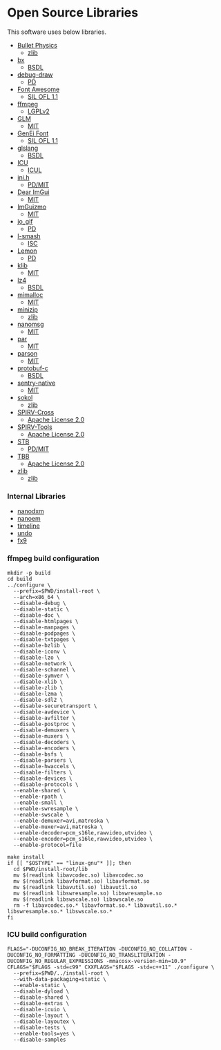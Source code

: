 # Open Source Libraries

This software uses below libraries.

  - [Bullet Physics](http://bulletphysics.org)
    - [zlib](https://github.com/bulletphysics/bullet3/blob/3629df72fd924f44c25c04ba901ebe5d211cacc0/LICENSE)
  - [bx](https://github.com/bkaradzic/bx/)
    - [BSDL](https://github.com/bkaradzic/bx/blob/44c966116966d49513776717117445065fa7a2f6/LICENSE)
  - [debug-draw](https://github.com/glampert/debug-draw)
    - [PD](https://github.com/glampert/debug-draw/blob/fac46d3e4cd98b016272196f3b4933b1dc833b80/README.md#license)
  - [Font Awesome](http://fontawesome.io/)
    - [SIL OFL 1.1](https://github.com/FortAwesome/Font-Awesome/blob/a8386aae19e200ddb0f6845b5feeee5eb7013687/README.md)
  - [ffmpeg](http://ffmpeg.org/)
    - [LGPLv2](https://github.com/FFmpeg/FFmpeg/blob/f9f95ceebfbd7b7f43c1b7ad34e25d366e6e2d2b/COPYING.LGPLv2.1)
  - [GLM](http://glm.g-truc.net/)
    - [MIT](https://github.com/g-truc/glm/blob/bf71a834948186f4097caa076cd2663c69a10e1e/copying.txt)
  - [GenEi Font](https://okoneya.jp/font/genei-gothic.html)
    - [SIL OFL 1.1](https://okoneya.jp/font/)
  - [glslang](https://github.com/KhronosGroup/glslang/)
    - [BSDL](https://www.khronos.org/opengles/sdk/tools/Reference-Compiler/)
  - [ICU](http://site.icu-project.org/)
    - [ICUL](https://github.com/unicode-org/icu/blob/b7c2034642ce01ba6ffb9418f26234efb2549d08/icu4c/LICENSE)
  - [ini.h](https://github.com/mattiasgustavsson/libs/blob/master/docs/ini.md)
    - [PD/MIT](https://github.com/mattiasgustavsson/libs/blob/master/README.md)
  - [Dear ImGui](https://github.com/ocornut/imgui)
    - [MIT](https://github.com/ocornut/imgui/blob/9aae45eb4a05a5a1f96be1ef37eb503a12ceb889/LICENSE.md)
  - [ImGuizmo](https://github.com/CedricGuillemet/ImGuizmo/)
    - [MIT](https://github.com/CedricGuillemet/ImGuizmo/blob/e3174578bdc99c715e51c5ad88e7d50b4eeb19b0/LICENSE)
  - [jo_gif](http://jonolick.com/home/gif-writer/)
    - [PD](http://www.jonolick.com/home/gif-writer)
  - [l-smash](https://github.com/l-smash/l-smash)
    - [ISC](https://github.com/l-smash/l-smash/blob/18a9ed25c7ff79a7f4f4bf850c345c72179b8998/LICENSE)
  - [Lemon](http://www.hwaci.com/sw/lemon/lemon.html)
    - [PD](http://www.hwaci.com/sw/lemon/)
  - [klib](https://github.com/attractivechaos/klib/)
    - [MIT](https://github.com/attractivechaos/klib/)
  - [lz4](https://github.com/lz4/lz4/)
    - [BSDL](https://github.com/lz4/lz4/blob/fdf2ef5809ca875c454510610764d9125ef2ebbd/lib/LICENSE)
  - [mimalloc](https://github.com/microsoft/mimalloc)
    - [MIT](https://github.com/microsoft/mimalloc/blob/92ead2d88061dde1264800b389b744ac1b79cf39/LICENSE)
  - [minizip](https://github.com/nmoinvaz/minizip/)
    - [zlib](https://github.com/nmoinvaz/minizip/blob/2aa369c468aa1d931c52ff7dc3da962b71a94118/LICENSE)
  - [nanomsg](https://github.com/nanomsg/nanomsg/)
    - [MIT](https://github.com/nanomsg/nanomsg/blob/1749fd7b039165a91b8d556b4df18e3e632ad830/COPYING)
  - [par](https://github.com/prideout/par/)
    - [MIT](https://github.com/prideout/par/blob/28868466e9897e16bc115635e859490706590029/README.md#par)
  - [parson](https://github.com/kgabis/parson/)
    - [MIT](https://github.com/kgabis/parson/blob/master/README.md#license)
  - [protobuf-c](https://github.com/protobuf-c/protobuf-c/)
    - [BSDL](https://github.com/protobuf-c/protobuf-c/blob/f224ab2eeb648a818eb20687d7150a285442c907/LICENSE)
  - [sentry-native](https://github.com/getsentry/sentry-native)
    - [MIT](https://github.com/getsentry/sentry-native/blob/ff5bfcf0eb2c47d03eb57a51bdf2e6ad4b8ece10/LICENSE)
  - [sokol](https://github.com/hkrn/sokol)
    - [zlib](https://github.com/hkrn/sokol/blob/891b889e7ea0b2f1b827e18617626bb734706ce8/LICENSE)
  - [SPIRV-Cross](https://github.com/KhronosGroup/SPIRV-Cross/)
    - [Apache License 2.0](https://github.com/KhronosGroup/SPIRV-Cross/blob/9acb9ec31f5a8ef80ea6b994bb77be787b08d3d1/LICENSE)
  - [SPIRV-Tools](https://github.com/KhronosGroup/SPIRV-Tools/)
    - [Apache License 2.0](https://github.com/KhronosGroup/SPIRV-Tools/blob/409e1167951de8d7ab9334773885fa656bc898d5/LICENSE)
  - [STB](https://github.com/nothings/stb/)
    - [PD/MIT](https://github.com/nothings/stb/blob/af1a5bc352164740c1cc1354942b1c6b72eacb8a/README.md#whats-the-license)
  - [TBB](https://github.com/wjakob/tbb/)
    - [Apache License 2.0](https://github.com/wjakob/tbb/blob/20357d83871e4cb93b2c724fe0c337cd999fd14f/LICENSE)
  - [zlib](https://github.com/madler/zlib/)
    - [zlib](https://github.com/madler/zlib/blob/cacf7f1d4e3d44d871b605da3b647f07d718623f/README)

### Internal Libraries

 - [nanodxm](https://github.com/hkrn/nanodxm.c)
 - [nanoem](https://github.com/hkrn/nanoem)
 - [timeline](https://github.com/hkrn/timeline.c)
 - [undo](https://github.com/hkrn/undo.c)
 - [fx9](https://github.com/hkrn/fx9)

### ffmpeg build configuration

```
mkdir -p build
cd build
../configure \
  --prefix=$PWD/install-root \
  --arch=x86_64 \
  --disable-debug \
  --disable-static \
  --disable-doc \
  --disable-htmlpages \
  --disable-manpages \
  --disable-podpages \
  --disable-txtpages \
  --disable-bzlib \
  --disable-iconv \
  --disable-lzo \
  --disable-network \
  --disable-schannel \
  --disable-symver \
  --disable-xlib \
  --disable-zlib \
  --disable-lzma \
  --disable-sdl2 \
  --disable-securetransport \
  --disable-avdevice \
  --disable-avfilter \
  --disable-postproc \
  --disable-demuxers \
  --disable-muxers \
  --disable-decoders \
  --disable-encoders \
  --disable-bsfs \
  --disable-parsers \
  --disable-hwaccels \
  --disable-filters \
  --disable-devices \
  --disable-protocols \
  --enable-shared \
  --enable-rpath \
  --enable-small \
  --enable-swresample \
  --enable-swscale \
  --enable-demuxer=avi,matroska \
  --enable-muxer=avi,matroska \
  --enable-decoder=pcm_s16le,rawvideo,utvideo \
  --enable-encoder=pcm_s16le,rawvideo,utvideo \
  --enable-protocol=file

make install
if [[ "$OSTYPE" == "linux-gnu"* ]]; then
  cd $PWD/install-root/lib
  mv $(readlink libavcodec.so) libavcodec.so
  mv $(readlink libavformat.so) libavformat.so
  mv $(readlink libavutil.so) libavutil.so
  mv $(readlink libswresample.so) libswresample.so
  mv $(readlink libswscale.so) libswscale.so
  rm -f libavcodec.so.* libavformat.so.* libavutil.so.* libswresample.so.* libswscale.so.*
fi
```

### ICU build configuration

```
FLAGS="-DUCONFIG_NO_BREAK_ITERATION -DUCONFIG_NO_COLLATION -DUCONFIG_NO_FORMATTING -DUCONFIG_NO_TRANSLITERATION -DUCONFIG_NO_REGULAR_EXPRESSIONS -mmacosx-version-min=10.9"
CFLAGS="$FLAGS -std=c99" CXXFLAGS="$FLAGS -std=c++11" ./configure \
  --prefix=$PWD/../install-root \
  --with-data-packaging=static \
  --enable-static \
  --disable-dyload \
  --disable-shared \
  --disable-extras \
  --disable-icuio \
  --disable-layout \
  --disable-layoutex \
  --disable-tests \
  --enable-tools=yes \
  --disable-samples
```
